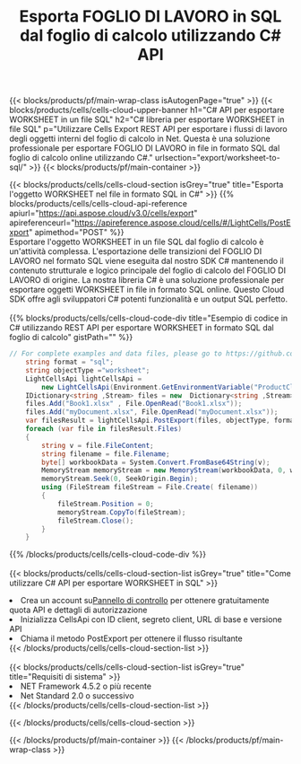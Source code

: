 ﻿---
title:  Esporta FOGLIO DI LAVORO in SQL dal foglio di calcolo utilizzando C# API
description: Aspose.Cells Cloud REST API supporta l'esportazione di file Excel e oggetti interni in tipi di file di formato. L'SDK supporta i tipi di linguaggi di sviluppo. Includono Android, C#, Go, Java, NodeJS, Perl, PHP, Python, Ruby e swift.
url: /it/net/export/worksheet-to-sql/
---
{{< blocks/products/pf/main-wrap-class isAutogenPage="true" >}}
{{< blocks/products/cells/cells-cloud-upper-banner h1="C# API per esportare WORKSHEET in un file SQL" h2="C# libreria per esportare WORKSHEET in file SQL" p="Utilizzare Cells Export REST API per esportare i flussi di lavoro degli oggetti interni del foglio di calcolo in Net. Questa è una soluzione professionale per esportare FOGLIO DI LAVORO in file in formato SQL dal foglio di calcolo online utilizzando C#." urlsection="export/worksheet-to-sql/" >}}
{{< blocks/products/pf/main-container >}}

{{< blocks/products/cells/cells-cloud-section isGrey="true" title="Esporta l\'oggetto WORKSHEET nel file in formato SQL in C#" >}}
{{% blocks/products/cells/cells-cloud-api-reference apiurl="https://api.aspose.cloud/v3.0/cells/export" apireferenceurl="https://apireference.aspose.cloud/cells/#/LightCells/PostExport" apimethod="POST" %}}
<br/>
Esportare l'oggetto WORKSHEET in un file SQL dal foglio di calcolo è un'attività complessa. L'esportazione delle transizioni del FOGLIO DI LAVORO nel formato SQL viene eseguita dal nostro SDK C# mantenendo il contenuto strutturale e logico principale del foglio di calcolo del FOGLIO DI LAVORO di origine. La nostra libreria C# è una soluzione professionale per esportare oggetti WORKSHEET in file in formato SQL online. Questo Cloud SDK offre agli sviluppatori C# potenti funzionalità e un output SQL perfetto.
<br/>
<br/>
{{% blocks/products/cells/cells-cloud-code-div title="Esempio di codice in C# utilizzando REST API per esportare WORKSHEET in formato SQL dal foglio di calcolo" gistPath="" %}}
  
```cs
// For complete examples and data files, please go to https://github.com/aspose-cells-cloud/aspose-cells-cloud-dotnet/
    string format = "sql";
    string objectType ="worksheet";
    LightCellsApi lightCellsApi =
        new LightCellsApi(Environment.GetEnvironmentVariable("ProductClientId"), Environment.GetEnvironmentVariable("ProductClientSecret"));
    IDictionary<string ,Stream> files = new  Dictionary<string ,Stream>();
    files.Add("Book1.xlsx" , File.OpenRead("Book1.xlsx"));
    files.Add("myDocument.xlsx", File.OpenRead("myDocument.xlsx"));
    var filesResult = lightCellsApi.PostExport(files, objectType, format);
    foreach (var file in filesResult.Files)
    {
        string v = file.FileContent;
        string filename = file.Filename;
        byte[] workbookData = System.Convert.FromBase64String(v);
        MemoryStream memoryStream = new MemoryStream(workbookData, 0, workbookData.Length);
        memoryStream.Seek(0, SeekOrigin.Begin);
        using (FileStream fileStream = File.Create( filename))
        {
            fileStream.Position = 0;
            memoryStream.CopyTo(fileStream);
            fileStream.Close();
        }
    }
```
   
{{% /blocks/products/cells/cells-cloud-code-div %}}
<br/>
<br/>
{{< blocks/products/cells/cells-cloud-section-list isGrey="true" title="Come utilizzare C# API per esportare WORKSHEET in SQL" >}}
<li> Crea un account su<a href="https://dashboard.aspose.cloud/">Pannello di controllo</a> per ottenere gratuitamente quota API e dettagli di autorizzazione</li>
<li>Inizializza CellsApi con ID client, segreto client, URL di base e versione API</li>
<li>Chiama il metodo PostExport per ottenere il flusso risultante</li>
{{< /blocks/products/cells/cells-cloud-section-list >}}
<br/>
<br/>
{{< blocks/products/cells/cells-cloud-section-list isGrey="true" title="Requisiti di sistema" >}}
<li>NET Framework 4.5.2 o più recente</li>
<li>Net Standard 2.0 o successivo</li>
{{< /blocks/products/cells/cells-cloud-section-list >}}

{{< /blocks/products/cells/cells-cloud-section >}}

{{< /blocks/products/pf/main-container >}}
{{< /blocks/products/pf/main-wrap-class >}}
